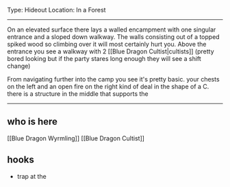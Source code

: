 Type: Hideout
Location: In a Forest

---

On an elevated surface there lays a walled encampment with one singular entrance and a sloped down walkway. The walls consisting out of a topped spiked wood so climbing over it will most certainly hurt you. Above the entrance you see a walkway with 2 [[Blue Dragon Cultist|cultists]] (pretty bored looking but if the party stares long enough they will see a shift change)

From navigating further into the camp you see it's pretty basic. your chests on the left and an open fire on the right kind of deal in the shape of a C. there is a structure in the middle that supports the  

---

## who is here

[[Blue Dragon Wyrmling]]
[[Blue Dragon Cultist]]

## hooks

- trap at the 